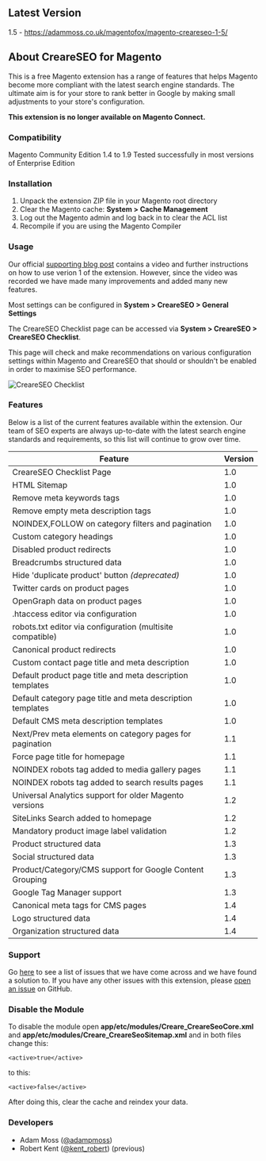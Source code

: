 ## Latest Version

1.5 - https://adammoss.co.uk/magentofox/magento-creareseo-1-5/

## About CreareSEO for Magento

This is a free Magento extension has a range of features that helps Magento become more compliant with the latest search engine standards. The ultimate aim is for your store to rank better in Google by making small adjustments to your store's configuration. 

**This extension is no longer available on Magento Connect.**

### Compatibility

Magento Community Edition 1.4 to 1.9
Tested successfully in most versions of Enterprise Edition

### Installation

1. Unpack the extension ZIP file in your Magento root directory
2. Clear the Magento cache: **System > Cache Management**
3. Log out the Magento admin and log back in to clear the ACL list
4. Recompile if you are using the Magento Compiler

### Usage

Our official [supporting blog post](http://www.creare.co.uk/creare-seo-magento-extension) contains a video and further instructions on how to use verion 1 of the extension. However, since the video was recorded we have made many improvements and added many new features.

Most settings can be configured in **System > CreareSEO > General Settings**

The CreareSEO Checklist page can be accessed via **System > CreareSEO > CreareSEO Checklist**. 

This page will check and make recommendations on various configuration settings within Magento and CreareSEO that should or shouldn't be enabled in order to maximise SEO performance.

![CreareSEO Checklist](https://github.com/adampmoss/CreareSEO/blob/master/creareseo-checklist.png)

### Features

Below is a list of the current features available within the extension. Our team of SEO experts are always up-to-date with the latest search engine standards and requirements, so this list will continue to grow over time.

|Feature|Version|
|---|---|
|CreareSEO Checklist Page|1.0|
|HTML Sitemap|1.0|
|Remove meta keywords tags|1.0|
|Remove empty meta description tags|1.0|
|NOINDEX,FOLLOW on category filters and pagination|1.0|
|Custom category headings|1.0|
|Disabled product redirects|1.0|
|Breadcrumbs structured data|1.0|
|Hide 'duplicate product' button _(deprecated)_|1.0|
|Twitter cards on product pages|1.0|
|OpenGraph data on product pages|1.0|
|.htaccess editor via configuration|1.0|
|robots.txt editor via configuration (multisite compatible)|1.0|
|Canonical product redirects|1.0|
|Custom contact page title and meta description|1.0|
|Default product page title and meta description templates|1.0|
|Default category page title and meta description templates|1.0|
|Default CMS meta description templates|1.0|
|Next/Prev meta elements on category pages for pagination|1.1|
|Force page title for homepage|1.1|
|NOINDEX robots tag added to media gallery pages|1.1|
|NOINDEX robots tag added to search results pages|1.1|
|Universal Analytics support for older Magento versions|1.2|
|SiteLinks Search added to homepage|1.2|
|Mandatory product image label validation|1.2|
|Product structured data|1.3|
|Social structured data|1.3|
|Product/Category/CMS support for Google Content Grouping|1.3|
|Google Tag Manager support|1.3|
|Canonical meta tags for CMS pages|1.4|
|Logo structured data|1.4|
|Organization structured data|1.4|

### Support

Go [here](http://creareseo.custservhq.com/articles/frequently-asked-questions) to see a list of issues that we have come across and we have found a solution to. If you have any other issues with this extension, please [open an issue](https://github.com/adampmoss/CreareSEO/issues) on GitHub.

### Disable the Module

To disable the module open **app/etc/modules/Creare_CreareSeoCore.xml** and **app/etc/modules/Creare_CreareSeoSitemap.xml** and in both files change this:

    <active>true</active>
to this:

    <active>false</active>

After doing this, clear the cache and reindex your data.

### Developers

- Adam Moss ([@adampmoss](https://twitter.com/adampmoss)) 
- Robert Kent ([@kent_robert](https://twitter.com/kent_robert)) (previous)
